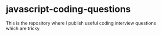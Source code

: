 # javascript-coding-questions
This is the repository where I publish useful coding interview questions which are tricky

